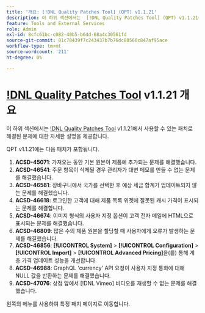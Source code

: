 ```yaml
---
title: '개요: [!DNL Quality Patches Tool] (QPT) v1.1.21'
description: 이 하위 섹션에서는  [!DNL Quality Patches Tool] (QPT) v1.1.21에서 사용할 수 있는 패치로 해결된 문제에 대한 자세한 설명을 제공합니다.
feature: Tools and External Services
role: Admin
exl-id: 8cfc61bc-c082-40b5-b64d-68a4c30561fd
source-git-commit: 81c78439f7c243437b7b76dc80560c847af95ace
workflow-type: tm+mt
source-wordcount: '211'
ht-degree: 0%

---
```


# [!DNL Quality Patches Tool](QPT) v1.1.21 개요

이 하위 섹션에서는 [!DNL Quality Patches Tool](QPT) v1.1.21에서 사용할 수 있는 패치로 해결된 문제에 대한 자세한 설명을 제공합니다.

QPT v1.1.21에는 다음 패치가 포함됩니다.

1. **ACSD-45071**: 가져오는 동안 기본 원본이 제품에 추가되는 문제를 해결했습니다.
1. **ACSD-46541**: 주문 항목이 삭제될 경우 관리자가 대변 메모를 만들 수 없는 문제를 해결했습니다.
1. **ACSD-46581**: 장바구니에서 국가를 선택한 후 예상 세금 합계가 업데이트되지 않는 문제를 해결했습니다.
1. **ACSD-46618**: 로그인한 고객에 대해 제품 목록 위젯에 잘못된 캐시 가격이 표시되는 문제를 해결합니다.
1. **ACSD-46674**: 이미지 형식의 사용자 지정 옵션이 고객 전자 메일에 HTML으로 표시되는 문제를 해결했습니다.
1. **ACSD-46809**: 많은 수의 제품 원본을 할당할 때 사용자에게 오류가 발생하는 문제를 해결했습니다.
1. **ACSD-46856**: **[!UICONTROL System]** > **[!UICONTROL Configuration]** > **[!UICONTROL Import]** > **[!UICONTROL Advanced Pricing]**&#x200B;을(를) 통해 계층 가격 업데이트 성능을 개선합니다.
1. **ACSD-46988**: GraphQL &#39;currency&#39; API 요청이 사용자 지정 통화에 대해 NULL 값을 반환하는 문제를 해결했습니다.
1. **ACSD-47076**: 상점 앞에서 [!DNL Vimeo] 비디오를 재생할 수 없는 문제를 해결했습니다.

왼쪽의 메뉴를 사용하여 특정 패치 페이지로 이동합니다.
